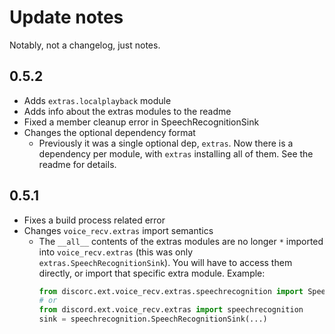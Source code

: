 # Update notes
Notably, not a changelog, just notes.

## 0.5.2
- Adds `extras.localplayback` module
- Adds info about the extras modules to the readme
- Fixed a member cleanup error in SpeechRecognitionSink
- Changes the optional dependency format
  - Previously it was a single optional dep, `extras`.  Now there is a dependency per module, with `extras` installing all of them.  See the readme for details.

## 0.5.1
- Fixes a build process related error
- Changes `voice_recv.extras` import semantics
  - The `__all__` contents of the extras modules are no longer `*` imported into `voice_recv.extras` (this was only `extras.SpeechRecognitionSink`).  You will have to access them directly, or import that specific extra module.  Example:
    ```py
    from discorc.ext.voice_recv.extras.speechrecognition import SpeechRecognitionSink
    # or
    from discord.ext.voice_recv.extras import speechrecognition
    sink = speechrecognition.SpeechRecognitionSink(...)
    ```

